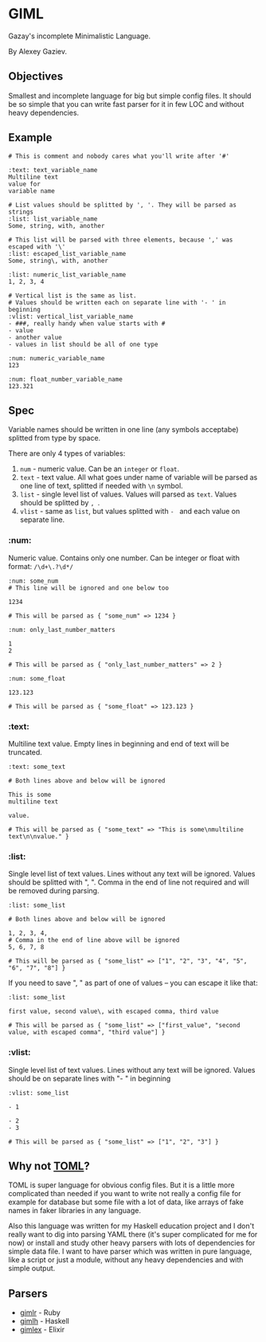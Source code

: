 # GIML

Gazay's incomplete Minimalistic Language.

By Alexey Gaziev.

## Objectives

Smallest and incomplete language for big but simple config files.
It should be so simple that you can write fast parser for it in few LOC and without heavy dependencies.

## Example

```giml
# This is comment and nobody cares what you'll write after '#'

:text: text_variable_name
Multiline text
value for
variable name

# List values should be splitted by ', '. They will be parsed as strings
:list: list_variable_name
Some, string, with, another

# This list will be parsed with three elements, because ',' was escaped with '\'
:list: escaped_list_variable_name
Some, string\, with, another

:list: numeric_list_variable_name
1, 2, 3, 4

# Vertical list is the same as list.
# Values should be written each on separate line with '- ' in beginning
:vlist: vertical_list_variable_name
- ###, really handy when value starts with #
- value
- another value
- values in list should be all of one type

:num: numeric_variable_name
123

:num: float_number_variable_name
123.321
```

## Spec

Variable names should be written in one line (any symbols acceptabe) splitted from type by space.

There are only 4 types of variables:

1. `num`    - numeric value. Can be an `integer` or `float`.
2. `text`   - text value. All what goes under name of variable will be parsed as one line of text, splitted if needed with `\n` symbol.
3. `list`   - single level list of values. Values will parsed as `text`. Values should be splitted by `, `.
4. `vlist`  - same as `list`, but values splitted with `- ` and each value on separate line.

### :num:

Numeric value. Contains only one number. Can be integer or float with format: `/\d+\.?\d*/`

```giml
:num: some_num
# This line will be ignored and one below too

1234

# This will be parsed as { "some_num" => 1234 }

:num: only_last_number_matters

1
2

# This will be parsed as { "only_last_number_matters" => 2 }

:num: some_float

123.123

# This will be parsed as { "some_float" => 123.123 }
```

### :text:

Multiline text value. Empty lines in beginning and end of text will be truncated.

```giml
:text: some_text

# Both lines above and below will be ignored

This is some
multiline text

value.

# This will be parsed as { "some_text" => "This is some\nmultiline text\n\nvalue." }
```

### :list:

Single level list of text values. Lines without any text will be ignored.
Values should be splitted with ", ".
Comma in the end of line not required and will be removed during parsing.

```giml
:list: some_list

# Both lines above and below will be ignored

1, 2, 3, 4,
# Comma in the end of line above will be ignored
5, 6, 7, 8

# This will be parsed as { "some_list" => ["1", "2", "3", "4", "5", "6", "7", "8"] }
```

If you need to save ", " as part of one of values – you can escape it like that:
```giml
:list: some_list

first value, second value\, with escaped comma, third value

# This will be parsed as { "some_list" => ["first_value", "second value, with escaped comma", "third value"] }
```

### :vlist:

Single level list of text values. Lines without any text will be ignored.
Values should be on separate lines with "- " in beginning

```giml
:vlist: some_list

- 1

- 2
- 3

# This will be parsed as { "some_list" => ["1", "2", "3"] }
```

## Why not [TOML](https://github.com/toml-lang/toml)?

TOML is super language for obvious config files.
But it is a little more complicated than needed
if you want to write not really a config file
for example for database but some file with a lot of data,
like arrays of fake names in faker libraries in any language.

Also this language was written for my Haskell education project
and I don't really want to dig into parsing
YAML there (it's super complicated for me for now) or
install and study other heavy parsers with lots of dependencies for simple data file.
I want to have parser which was written in pure language,
like a script or just a module, without any heavy dependencies and with simple output.

## Parsers

- [gimlr](https://github.com/GIML/gimlr) - Ruby
- [gimlh](https://github.com/GIML/gimlh) - Haskell
- [gimlex](https://github.com/GIML/gimlex) - Elixir
